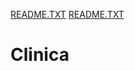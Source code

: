 [README.TXT](https://github.com/dsescribano/Clinica/files/6994944/README.TXT)
[README.TXT](https://github.com/dsescribano/Clinica/files/6994949/README.TXT)
# Clinica
